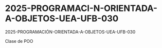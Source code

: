 # 2025-PROGRAMACI-N-ORIENTADA-A-OBJETOS-UEA-UFB-030
2025-PROGRAMACIÓN-ORIENTADA-A-OBJETOS-UEA-UFB-030

Clase de POO
